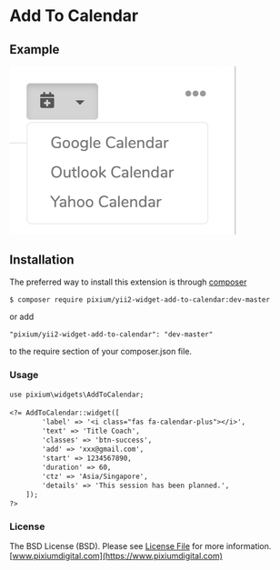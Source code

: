 # Add To Calendar

## Example

![Screenshot](sample.png)

## Installation

The preferred way to install this extension is through [composer](https://getcomposer.org/download/)

```
$ composer require pixium/yii2-widget-add-to-calendar:dev-master
```

or add

```
"pixium/yii2-widget-add-to-calendar": "dev-master"
```

to the require section of your composer.json file.


### Usage

```
use pixium\widgets\AddToCalendar;

<?= AddToCalendar::widget([
        'label' => '<i class="fas fa-calendar-plus"></i>',
        'text' => 'Title Coach',
        'classes' => 'btn-success',
        'add' => 'xxx@gmail.com',
        'start' => 1234567890,
        'duration' => 60,
        'ctz' => 'Asia/Singapore',
        'details' => 'This session has been planned.',
    ]); 
?>
```

### License

The BSD License (BSD). Please see [License File](LICENSE.md) for more information.
[www.pixiumdigital.com](https://www.pixiumdigital.com)